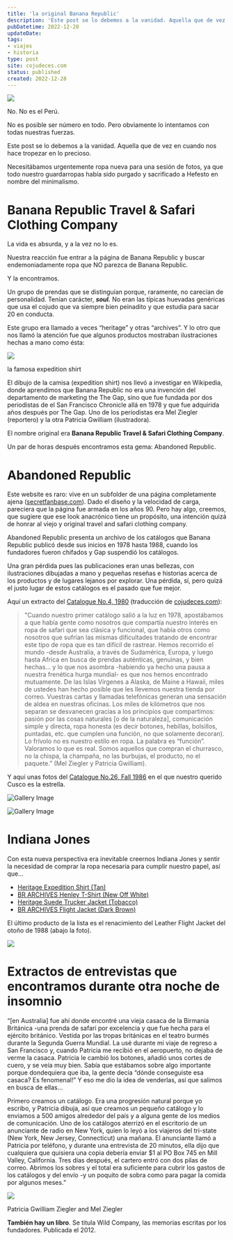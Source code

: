 ```yaml
---
title: 'la original Banana Republic'
description: 'Este post se lo debemos a la vanidad. Aquella que de vez en cuando nos hace tropezar en lo precioso.'
pubDatetime: 2022-12-28
updateDate: 
tags: 
- viajes
- historia
type: post
site: cojudeces.com
status: published
created: 2022-12-28
---
```

![](../../assets/images/2022/2022-12-catalogos-1024x645.jpeg)

No. No es el Perú.

No es posible ser número en todo. Pero obviamente lo intentamos con todas nuestras fuerzas.

Este post se lo debemos a la vanidad. Aquella que de vez en cuando nos hace tropezar en lo precioso.

Necesitábamos urgentemente ropa nueva para una sesión de fotos, ya que todo nuestro guardarropas había sido purgado y sacrificado a Hefesto en nombre del minimalismo.

# Banana Republic Travel & Safari Clothing Company

La vida es absurda, y a la vez no lo es.

Nuestra reacción fue entrar a la página de Banana Republic y buscar endemoniadamente ropa que NO parezca de Banana Republic.

Y la encontramos.

Un grupo de prendas que se distinguían porque, raramente, no carecían de personalidad. Tenían carácter, _****soul.****_ No eran las típicas huevadas genéricas que usa el cojudo que va siempre bien peinadito y que estudia para sacar 20 en conducta.

Este grupo era llamado a veces “heritage” y otras “archives”. Y lo otro que nos llamó la atención fue que algunos productos mostraban ilustraciones hechas a mano como ésta:

![](../../assets/images/2022/2022-12-br_archive-min.jpeg)

la famosa expedition shirt

El dibujo de la camisa (expedition shirt) nos llevó a investigar en Wikipedia, donde aprendimos que Banana Republic no era una invención del departamento de marketing the The Gap, sino que fue fundada por dos periodistas de el San Francisco Chronicle allá en 1978 y que fue adquirida años después por The Gap. Uno de los periodistas era Mel Ziegler (reportero) y la otra Patricia Gwilliam (ilustradora).

El nombre original era **Banana Republic Travel & Safari Clothing Company**.

Un par de horas después encontramos esta gema: Abandoned Republic.

# Abandoned Republic

Este website es raro: vive en un subfolder de una página completamente ajena ([secretfanbase.com](http://secretfanbase.com/?ref=cojudeces.com)). Dado el diseño y la velocidad de carga, pareciera que la página fue armada en los años 90. Pero hay algo, creemos, que sugiere que ese look anacrónico tiene un propósito, una intención quizá de honrar al viejo y original travel and safari clothing company.

Abandoned Republic presenta un archivo de los catálogos que Banana Republic publicó desde sus inicios en 1978 hasta 1988, cuando los fundadores fueron chifados y Gap suspendió los catálogos.

Una gran pérdida pues las publicaciones eran unas bellezas, con ilustraciones dibujadas a mano y pequeñas reseñas e historias acerca de los productos y de lugares lejanos por explorar. Una pérdida, sí, pero quizá el justo lugar de estos catálogos es el pasado que fue mejor.

Aquí un extracto del [Catalogue No.4, 1980](https://www.secretfanbase.com/banana/1980-catalogue-no-4/?ref=cojudeces.com) (traducción de [cojudeces.com](http://cojudeces.com/?ref=cojudeces.com)):

> "Cuando nuestro primer catálogo salió a la luz en 1978, apostábamos a que había gente como nosotros que compartía nuestro interés en ropa de safari que sea clásica y funcional, que había otros como nosotros que sufrían las mismas dificultades tratando de encontrar este tipo de ropa que es tan difícil de rastrear. Hemos recorrido el mundo -desde Australia, a través de Sudamérica, Europa, y luego hasta Africa en busca de prendas auténticas, genuinas, y bien hechas… y lo que nos asombra -habiendo ya hecho una pausa a nuestra frenética hurga mundial- es que nos hemos encontrado mutuamente. De las Islas Vírgenes a Alaska, de Maine a Hawaii, miles de ustedes han hecho posible que les llevemos nuestra tienda por correo. Vuestras cartas y llamadas telefónicas generan una sensación de aldea en nuestras oficinas. Los miles de kilómetros que nos separan se desvanecen gracias a los principios que compartimos: pasión por las cosas naturales [o de la naturaleza], comunicación simple y directa, ropa honesta (es decir botones, hebillas, bolsillos, puntadas, etc. que cumplen una función, no que solamente decoran). Lo frívolo no es nuestro estilo en ropa. La palabra es “función”. Valoramos lo que es real. Somos aquellos que compran el churrasco, no la chispa, la champaña, no las burbujas, el producto, no el paquete.” (Mel Ziegler y Patricia Gwilliam).

Y aquí unas fotos del [Catalogue No.26, Fall 1986](https://www.secretfanbase.com/banana/banana-republic-catalog-26-fall-1986-the-inca-trail/?ref=cojudeces.com) en el que nuestro querido Cusco es la estrella.

![Gallery Image](../../assets/images/2022/2022-12-brfall1986003-min.jpg)

![Gallery Image](../../assets/images/2022/2022-12-BRFall1986018-min.jpg)

# Indiana Jones

Con esta nueva perspectiva era inevitable creernos Indiana Jones y sentir la necesidad de comprar la ropa necesaria para cumplir nuestro papel, así que…

- [Heritage Expedition Shirt (Tan)](https://bananarepublic.gap.com/browse/product.do?pid=7958340220002&ref=cojudeces.com)
- [BR ARCHIVES Henley T-Shirt (New Off White)](https://bananarepublic.gap.com/browse/product.do?pid=4421170020002&ref=cojudeces.com)
- [Heritage Suede Trucker Jacket (Tobacco)](https://bananarepublic.gap.com/browse/product.do?pid=7461010120002&ref=cojudeces.com)
- [BR ARCHIVES Flight Jacket (Dark Brown)](https://bananarepublic.gap.com/browse/product.do?pid=5830730020002&ref=cojudeces.com)

El último producto de la lista es el renacimiento del Leather Flight Jacket del otoño de 1988 (abajo la foto).

![](../../assets/images/2022/2022-12-flightjacket-min.jpeg)

# Extractos de entrevistas que encontramos durante otra noche de insomnio

“[en Australia] fue ahí donde encontré una vieja casaca de la Birmania Británica -una prenda de safari por excelencia y que fue hecha para el ejército británico. Vestida por las tropas británicas en el teatro burmés durante la Segunda Guerra Mundial. La usé durante mi viaje de regreso a San Francisco y, cuando Patricia me recibió en el aeropuerto, no dejaba de verme la casaca. Patricia le cambió los botones, añadió unos cortes de cuero, y se veía muy bien. Sabía que estábamos sobre algo importante porque dondequiera que iba, la gente decía “dónde conseguiste esa casaca? Es fenomenal!” Y eso me dio la idea de venderlas, así que salimos en busca de ellas…

Primero creamos un catálogo. Era una progresión natural porque yo escribo, y Patricia dibuja, así que creamos un pequeño catálogo y lo enviamos a 500 amigos alrededor del país y a alguna gente de los medios de comunicación. Uno de los catálogos aterrizó en el escritorio de un anunciante de radio en New York, quien lo leyó a los viajeros del tri-state (New York, New Jersey, Connecticut) una mañana. El anunciante llamó a Patricia por teléfono, y durante una entrevista de 20 minutos, ella dijo que cualquiera que quisiera una copia debería enviar $1 al PO Box 745 en Mill Valley, California. Tres días después, el cartero entró con dos pilas de correo. Abrimos los sobres y el total era suficiente para cubrir los gastos de los catálogos y del envío -y un poquito de sobra como para pagar la comida por algunos meses.”

![](../../assets/images/2022/2022-12-zieglers-from-tricycle-min.jpg)

Patricia Gwilliam Ziegler and Mel Ziegler

**También hay un libro**. Se titula Wild Company, las memorias escritas por los fundadores. Publicada el 2012.
